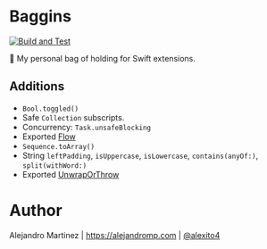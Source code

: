 # Baggins

[![Build and Test](https://github.com/alexito4/Baggins/actions/workflows/ci.yml/badge.svg)](https://github.com/alexito4/Baggins/actions/workflows/ci.yml)

🎒 My personal bag of holding for Swift extensions.

## Additions

- `Bool.toggled()`
- Safe `Collection` subscripts.
- Concurrency: `Task.unsafeBlocking`
- Exported [Flow](https://github.com/alexito4/Flow)
- `Sequence.toArray()`
- String `leftPadding`, `isUppercase`, `isLowercase`, `contains(anyOf:)`, `split(withWord:)`
- Exported [UnwrapOrThrow](https://github.com/alexito4/UnwrapOrThrow)

# Author

Alejandro Martinez | https://alejandromp.com | [@alexito4](https://twitter.com/alexito4)
